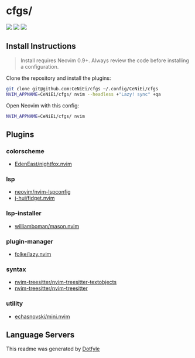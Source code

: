 # cfgs/

<a href="https://dotfyle.com/CeNiEi/cfgs"><img src="https://dotfyle.com/CeNiEi/cfgs/badges/plugins?style=flat" /></a>
<a href="https://dotfyle.com/CeNiEi/cfgs"><img src="https://dotfyle.com/CeNiEi/cfgs/badges/leaderkey?style=flat" /></a>
<a href="https://dotfyle.com/CeNiEi/cfgs"><img src="https://dotfyle.com/CeNiEi/cfgs/badges/plugin-manager?style=flat" /></a>


## Install Instructions

 > Install requires Neovim 0.9+. Always review the code before installing a configuration.

Clone the repository and install the plugins:

```sh
git clone git@github.com:CeNiEi/cfgs ~/.config/CeNiEi/cfgs
NVIM_APPNAME=CeNiEi/cfgs/ nvim --headless +"Lazy! sync" +qa
```

Open Neovim with this config:

```sh
NVIM_APPNAME=CeNiEi/cfgs/ nvim
```

## Plugins

### colorscheme

+ [EdenEast/nightfox.nvim](https://dotfyle.com/plugins/EdenEast/nightfox.nvim)
### lsp

+ [neovim/nvim-lspconfig](https://dotfyle.com/plugins/neovim/nvim-lspconfig)
+ [j-hui/fidget.nvim](https://dotfyle.com/plugins/j-hui/fidget.nvim)
### lsp-installer

+ [williamboman/mason.nvim](https://dotfyle.com/plugins/williamboman/mason.nvim)
### plugin-manager

+ [folke/lazy.nvim](https://dotfyle.com/plugins/folke/lazy.nvim)
### syntax

+ [nvim-treesitter/nvim-treesitter-textobjects](https://dotfyle.com/plugins/nvim-treesitter/nvim-treesitter-textobjects)
+ [nvim-treesitter/nvim-treesitter](https://dotfyle.com/plugins/nvim-treesitter/nvim-treesitter)
### utility

+ [echasnovski/mini.nvim](https://dotfyle.com/plugins/echasnovski/mini.nvim)
## Language Servers



 This readme was generated by [Dotfyle](https://dotfyle.com)
